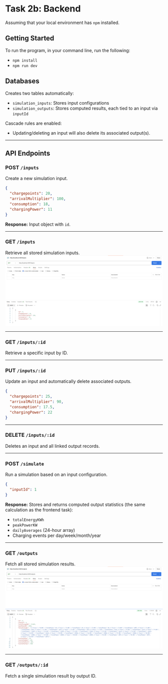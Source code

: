 # Task 2b: Backend
Assuming that your local environment has `npm` installed.

## Getting Started
To run the program, in your command line, run the following:
- `npm install`
- `npm run dev`

## Databases
Creates two tables automatically:
- `simulation_inputs`: Stores input configurations
- `simulation_outputs`: Stores computed results, each tied to an input via `inputId`

Cascade rules are enabled:
- Updating/deleting an input will also delete its associated output(s).

---

## API Endpoints

### POST `/inputs`
Create a new simulation input.
```json
{
  "chargepoints": 20,
  "arrivalMultiplier": 100,
  "consumption": 18,
  "chargingPower": 11
}
```
**Response:** Input object with `id`.

---

### GET `/inputs`
Retrieve all stored simulation inputs.
![inputs](./inputs.png)

---

### GET `/inputs/:id`
Retrieve a specific input by ID.

---

### PUT `/inputs/:id`
Update an input and automatically delete associated outputs.
```json
{
  "chargepoints": 25,
  "arrivalMultiplier": 90,
  "consumption": 17.5,
  "chargingPower": 22
}
```

---

### DELETE `/inputs/:id`
Deletes an input and all linked output records.

---

### POST `/simulate`
Run a simulation based on an input configuration.
```json
{
  "inputId": 1
}
```
**Response:** Stores and returns computed output statistics (the same calculation as the frontend task):
- `totalEnergyKWh`
- `peakPowerKW`
- `dailyAverages` (24-hour array)
- Charging events per day/week/month/year

---

### GET `/outputs`
Fetch all stored simulation results.
![inputs](./outputs.png)

---

### GET `/outputs/:id`
Fetch a single simulation result by output ID.


